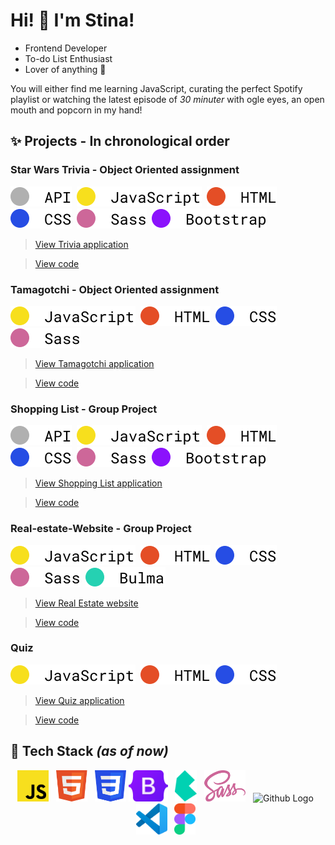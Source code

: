 
# Hi! 👋 I'm Stina!

- Frontend Developer
- To-do List Enthusiast
- Lover of anything 🍋 

You will either find me learning JavaScript, curating the perfect Spotify playlist or watching the latest episode of *30 minuter* with ogle eyes, an open mouth and popcorn in my hand!

## ✨ Projects - In chronological order

### Star Wars Trivia - Object Oriented assignment
![](api.svg)&nbsp; ![](js.svg)&nbsp; ![](html.svg)&nbsp; ![](css.svg)&nbsp; ![](sass.svg)&nbsp; ![](bootstrap.svg)
> [View Trivia application](https://stormstina.github.io/star-wars-trivia/)

> [View code](https://github.com/stormstina/star-wars-trivia)

### Tamagotchi - Object Oriented assignment
![](js.svg)&nbsp; ![](html.svg)&nbsp; ![](css.svg)&nbsp; ![](sass.svg)&nbsp; 
> [View Tamagotchi application](https://stormstina.github.io/tamagotchi/)

> [View code](https://github.com/stormstina/tamagotchi)

### Shopping List - Group Project
![](api.svg)&nbsp; ![](js.svg)&nbsp; ![](html.svg)&nbsp; ![](css.svg)&nbsp; ![](sass.svg)&nbsp; ![](bootstrap.svg)
> [View Shopping List application](https://stormstina.github.io/my-lists/index.html)

> [View code](https://github.com/stormstina/my-lists)

### Real-estate-Website - Group Project
![](js.svg)&nbsp;  ![](html.svg)&nbsp;  ![](css.svg)&nbsp;  ![](sass.svg)&nbsp;  ![](bulma.svg)
> [View Real Estate website](https://stormstina.github.io/Real-Estate-website/)

> [View code](https://github.com/stormstina/Real-Estate-website)

### Quiz
![](js.svg)&nbsp;  ![](html.svg)&nbsp;  ![](css.svg)&nbsp; 
> [View Quiz application](https://stormstina.github.io/Ankademin-quiz/)

> [View code](https://github.com/stormstina/Ankademin-quiz)

## 🧰 Tech Stack *(as of now)*
<div align="center">

  <img  src="JsLogo.svg" alt="JavaScript Logo" width="50" height="50"/> &nbsp;
  <img  src="HtmlLogo.svg" alt="HTML Logo" width="50" height="50"/> &nbsp;
  <img  src="CssLogo.svg" alt="CSS" width="50" height="50"/>
  <img  src="BootstrapLogo.svg" alt="Bootstrap Logo" height="50"/> &nbsp;
  <img  src="BulmaLogo.svg" alt="Bulma Logo" height="50"/> &nbsp;
  <img  src="SassLogo.svg" alt="Sass Logo" height="50"/> &nbsp;
  <img  src="https://github.com/CyrisXD/CyrisXD/raw/master/assets/Github.png" alt="Github Logo"/> &nbsp;
  <img  src="https://raw.githubusercontent.com/devicons/devicon/1119b9f84c0290e0f0b38982099a2bd027a48bf1/icons/vscode/vscode-original.svg" alt="VSCode" width="50" height="50"/> &nbsp;
  <img  src="FigmaLogo.svg" alt="Figma Logo" height="50"/> &nbsp;
 
</div>
